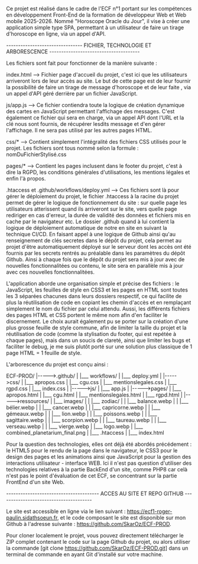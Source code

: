 Ce projet est réalisé dans le cadre de l'ECF n°1 portant sur les compétences en développement Front-End de la formation
de développeur Web et Web mobile 2025-2026. Nommé "Horoscope Oracle du Jour", il vise à créer une application simple type SPA, permettant à un utilisateur de faire un tirage d'horoscope en ligne, via un appel d'API.


-------------------------------- FICHIER, TECHNOLOGIE ET ARBORESCENCE --------------------------------------

Les fichiers sont fait pour fonctionner de la manière suivante :

index.html --> Fichier page d'accueil du projet, c'est ici que les utilisateurs arriveront lors de leur accès au site. Le but
de cette page est de leur fournir la possibilité de faire un tirage de message d'horoscope et de leur faite , via un appel d'API géré derrière par un fichier JavaScript.

js/app.js --> Ce fichier contiendra toute la logique de création dynamique des cartes en JavaScript permettant l'affichage des messages.
C'est également ce fichier qui sera en charge, via un appel API dont l'URL et la clé nous sont fournis, de récupérer lesdits 
message et d'en gérer l'affichage. Il ne sera pas utilisé par les autres pages HTML.

css/* --> Contient simplement l'intégralité des fichiers CSS utilisés pour le projet. Les fichiers sont tous nommé selon 
la formule : nomDuFichierStylisé.css

pages/* --> Contient les pages inclusent dans le footer du projet, c'est à dire la RGPD, les conditions générales d'utilisations,
les mentions légales et enfin l'à propos. 

.htaccess et .github/workflows/deploy.yml --> Ces fichiers sont là pour gérer le déploiement du projet, le fichier .htaccess à la racine
du projet permet de gérer le logique de fonctionnement du site : sur quelle page les utilisateurs atterissent quand ils arriveront
sur le site, vers quelle page rediriger en cas d'erreur, la durée de validité des données et fichiers mis en cache par le navigateur etc.
Le dossier .github quand à lui contient la logique de déploiement automatique de notre en site en suivant la technique CI/CD. En
faisant appel à une logique de Github ainsi qu'au renseignement de clés secretes dans le dépôt du projet, cela permet au projet
d'être automatiquement déployé sur le serveur dont les accès ont été fournis par les secrets rentrés au préalable dans les paramètres
du dépôt Github. Ainsi à chaque fois que le dépôt du projet sera mis à jour avec de nouvelles fonctionnalitées ou contenu, le site
sera en parallèle mis à jour avec ces nouvelles fonctionnalitées.

L'application aborde une organisation simple et précise des fichiers : le JavaScript, les feuilles de style en CSS3 et les pages
en HTML sont toutes les 3 séparées chacunes dans leurs dossiers respectif, ce qui facilite de plus la réutilisation de code 
en copiant les chemin d'accès et en remplaçant simplement le nom du fichier par celui attendu. Aussi, les différents fichiers des pages HTML
et CSS portent le même nom afin d'en faciliter le discernement. Le choix aurait également pu se porter sur la création d'une plus grosse feuille
de style commune, afin de limiter la taille du projet et la réutilisation de code (comme la stylisation du footer, qui est repétée à chaque pages),
mais dans un soucis de clareté, ainsi que limiter les bugs et faciliter le debug, je me suis plutôt porté sur une solution plus classique de 
1 page HTML = 1 feuille de style. 

L'arborescence du projet est conçu ainsi :

ECF-PROD/
|----->.github/
|       |___ workflows/
|           |___ deploy.yml
|
|----->css/
|      |___ apropos.css
|      |___ cgu.css
|      |___ mentionslegales.css
|      |___ rgpd.css
|      |___ index.css
|
|----->js/
|      |___ app.js
|
|----->pages/
|      |___ apropos.html
|      |___ cgu.html
|      |___ mentionslegales.html
|      |___ rgpd.html
|
|----->ressources/
|       |___ images/
|       |   |___ zodiac/
|       |       |___ balance.webp
|       |       |___ bélier.webp
|       |       |___ cancer.webp
|       |       |___ capricorne.webp
|       |       |___ gémeaux.webp
|       |       |___ lion.webp
|       |       |___ poissons.webp
|       |       |___ sagittaire.webp
|       |       |___ scorpion.webp
|       |       |___ taureau.webp
|       |       |___ verseau.webp
|       |       |___ vierge.webp
|       |___ logo.webp
|       |___ combined_planetarium_final.png
|
|___ .htaccess
|
|___ index.html

Pour la question des technologies, elles ont déjà été abordés précédement : le HTML5 pour le rendu de la page dans le navigateur, le CSS3 pour le design des pages et les animations ainsi que JavaScript pour la gestion des interactions utilisateur - interface WEB. Ici il n'est pas question d'utiliser des technologies relatives à la partie BackEnd d'un site, comme PHP8 car celà n'est pas le point d'évaluation de cet ECF, se concentrant sur la partie FrontEnd d'un site Web.

--------------------------------------- ACCES AU SITE ET REPO GITHUB ---------------------------------------

Le site est accessible en ligne via le lien suivant : https://ecf1-roger-paulin.sidathsoeun.fr, et le code composant le site est disponible sur mon Github à l'adresse suivante : https://github.com/SkarOz/ECF-PROD.

Pour cloner localement le projet, vous pouvez directement télécharger le ZIP complet contenant le code sur la page Github du projet, ou alors utiliser la commande [git clone https://github.com/SkarOz/ECF-PROD.git] dans un terminal de commande en ayant Git d'installé sur votre machine.